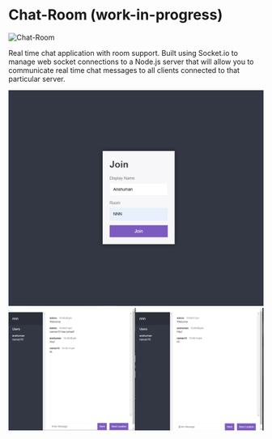# Chat-Room (work-in-progress)

![Chat-Room](https://chat-room-asbais29.herokuapp.com)

Real time chat application with room support.
Built using Socket.io to manage web socket connections to a Node.js server that will allow you to communicate real time chat messages to all clients connected to that particular server.



![](https://github.com/ASBais29/Chat-Room/blob/master/image/ss1.png)
![](https://github.com/ASBais29/Chat-Room/blob/master/image/ss2.png)

